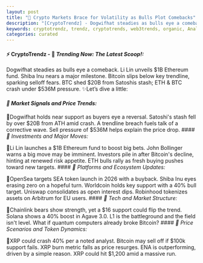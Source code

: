 ```yaml
---
layout: post
title: "🌅 Crypto Markets Brace for Volatility as Bulls Plot Comebacks"
description: "[CryptoTrendz] - Dogwifhat steadies as bulls eye a comeback. Li Lin unveils $1B Ethereum fund. Shiba Inu nears a major milestone. Bitcoin slips below key trendline, sparking selloff fears. BTC shed $20B from Satoshis stash; ETH & BTC crash under $536M pressure."
keywords: cryptotrendz, trendz, cryptotrends, web3trends, organic, Analyst, Bitcoin, ETH, quantum, XRP, Token, Ethereum, Revenue, Arbitrum
categories: curated
---
```


#### ⚡ CryptoTrendz - 📌 *Trending Now: The Latest Scoop!:*

Dogwifhat steadies as bulls eye a comeback. Li Lin unveils $1B Ethereum fund. Shiba Inu nears a major milestone. Bitcoin slips below key trendline, sparking selloff fears. BTC shed $20B from Satoshis stash; ETH & BTC crash under $536M pressure. ✨Let’s dive a little:


#### *🔖  Market Signals and Price Trends:*  

🔹Dogwifhat holds near support as buyers eye a reversal. Satoshi's stash fell by over $20B from ATH amid crash. A trendline breach fuels talk of a corrective wave. Sell pressure of $536M helps explain the price drop. #### *🔖  Investments and Major Moves:*  

🔹Li Lin launches a $1B Ethereum fund to boost big bets. John Bollinger warns a big move may be imminent. Investors pile in after Bitcoin's decline, hinting at renewed risk appetite. ETH bulls rally as fresh buying pushes toward new targets. #### *🔖  Platforms and Ecosystem Updates:*  

🔹OpenSea targets SEA token launch in 2026 with a buyback. Shiba Inu eyes erasing zero on a hopeful turn. Worldcoin holds key support with a 40% bull target. Uniswap consolidates as open interest dips. Robinhood tokenizes assets on Arbitrum for EU users. #### *🔖  Tech and Market Structure:*  

🔹Chainlink bears show strength, yet a $16 support could flip the trend. Solana shows a 40% boost in Agave 3.0. L1 is the battleground and the field isn't level. What if quantum computers already broke Bitcoin? #### *🔖  Price Scenarios and Token Dynamics:*  

🔹XRP could crash 40% per a noted analyst. Bitcoin may sell off if $100k support fails. XRP burn metric falls as price resurges. ENA is outperforming, driven by a simple reason. XRP could hit $1,200 amid a massive run.